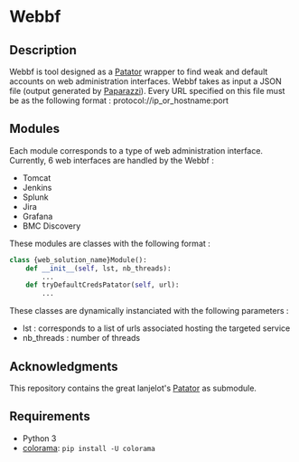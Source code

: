 # Webbf
## Description

Webbf is tool designed as a [Patator](https://github.com/lanjelot/patator) wrapper to find weak and default accounts on web administration interfaces.
Webbf takes as input a JSON file (output generated by [Paparazzi](https://github.com/bik3te/Paparazzi)). Every URL specified on this file must be as the following format : protocol://ip_or_hostname:port

## Modules

Each module corresponds to a type of web administration interface. Currently, 6 web interfaces are handled by the Webbf :

* Tomcat
* Jenkins
* Splunk
* Jira
* Grafana
* BMC Discovery

These modules are classes with the following format :

```python
class {web_solution_name}Module():
	def __init__(self, lst, nb_threads):
		...
	def tryDefaultCredsPatator(self, url):
		...
```

These classes are dynamically instanciated with the following parameters :

* lst : corresponds to a list of urls associated hosting the targeted service
* nb_threads : number of threads

## Acknowledgments

This repository contains the great lanjelot's [Patator](https://github.com/lanjelot/patator) as submodule.

## Requirements

* Python 3
* [colorama](https://pypi.org/project/colorama/): `pip install -U colorama`

